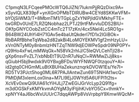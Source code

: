 C1pmqN3LFCqeePMOcWTQ6JiZN/7IukmPjjRQzDixc9A=
xSyvIQLX839pF+ynXGnOPMbTDlRUBw4CEYd8SKKwVFM=
bYOjSiWM3/T+8MbmTM1/TGpLgZxYNlPjIdGVMkhyFTE=
twGRDv0UnE7LRZQNobhaz2LPTJ29rtFMvvIuDDS2BlU=
OKfpGNYCOobZstCC4mTc2T17zKn/4cx5NeI4Lc5RO1g=
B64BW24UhYi4H71GAv5e4baUtQkderI7fD1x2IGiBOk=
RbBARfBbheTqWba2d82akBi4LoMOYEKMV1gf2mHzyLU=
xVn0NTyM0y8nbmlzHNTZqTNW9djEOWPeSpdr09NP0PY=
rQ9Ho4xFwLmMWqGk+N58Vk2rhIJ/C5leQVLCehTjl28=
gXp6nsvFvZL7/xbNbEtT9U2nR7uNqCl+RWMwZiJj8ks=
qGiubH5bj9wdxk9V0YBxgBFDs/WYFNWQF0tzqouY+AI=
id2gtq0CHGmMLuBtXBUHaZekunznqrkDVOW1Es/Ye7I=
RD5TV3PJct5hog0ML6R7PAJIAntwZun69T5NHAt1wcQ=
PMtDjM3xlemLox0ina+M7Ll9EjJ0WYd5A6UFPl1t2ts=
XcVEv0xwQi9UlA61cYiHJLj7ZwEGiJGrVcLyp2Q91fg=
m3dOGSkFxKMYkvmAOYgM3ylFtjihK/vbYO5Cx+thmkY=
xpNYY4aJ6bcWxUUUrC7dqqAWPp8VsVrpbpY9XmwWQcM=
